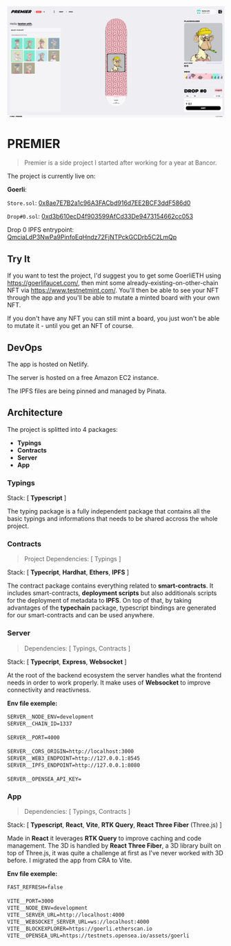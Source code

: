 ![Image Demo](resources/image-demo.png)

# PREMIER

> Premier is a side project I started after working for a year at Bancor.

The project is currently live on:

**Goerli**:

`Store.sol`: [0x8ae7E7B2a1c96A3FACbd916d7EE2BCF3ddF586d0](https://goerli.etherscan.io/address/0x8ae7e7b2a1c96a3facbd916d7ee2bcf3ddf586d0)

`Drop#0.sol`: [0xd3b610ecD4f903599AfCd33De9473154662cc053](https://goerli.etherscan.io/address/0xd3b610ecD4f903599AfCd33De9473154662cc053)

Drop 0 IPFS entrypoint: [QmciaLdP3NwPa9PinfoEqHndz72FjNTPckGCDrb5C2LmQp](https://ipfs.io/ipfs/QmciaLdP3NwPa9PinfoEqHndz72FjNTPckGCDrb5C2LmQp)

## Try It

If you want to test the project, I'd suggest you to get some GoerliETH using https://goerlifaucet.com/, then mint some already-existing-on-other-chain NFT via https://www.testnetmint.com/. You'll then be able to see your NFT through the app and you'll be able to mutate a minted board with your own NFT.

If you don't have any NFT you can still mint a board, you just won't be able to mutate it - until you get an NFT of course.

## DevOps

The app is hosted on Netlify.

The server is hosted on a free Amazon EC2 instance.

The IPFS files are being pinned and managed by Pinata.

## Architecture

The project is splitted into 4 packages:

- **Typings**
- **Contracts**
- **Server**
- **App**

### Typings

Stack: [ **Typescript** ]

The typing package is a fully independent package that contains all the basic typings and informations that needs to be shared accross the whole project.

### Contracts

> Project Dependencies: [ Typings ]

Stack: [ **Typecript**, **Hardhat**, **Ethers**, **IPFS** ]

The contract package contains everything related to **smart-contracts**. It includes smart-contracts, **deployment scripts** but also additionals scripts for the deployment of metadata to **IPFS**. On top of that, by taking advantages of the **typechain** package, typescript bindings are generated for our smart-contracts and can be used anywhere.

### Server

> Dependencies: [ Typings, Contracts ]

Stack: [ **Typecript**, **Express**, **Websocket** ]

At the root of the backend ecosystem the server handles what the frontend needs in order to work properly. It make uses of **Websocket** to improve connectivity and reactivness.

**Env file exemple:**

```
SERVER__NODE_ENV=development
SERVER__CHAIN_ID=1337

SERVER__PORT=4000

SERVER__CORS_ORIGIN=http://localhost:3000
SERVER__WEB3_ENDPOINT=http://127.0.0.1:8545
SERVER__IPFS_ENDPOINT=http://127.0.0.1:8080

SERVER__OPENSEA_API_KEY=
```

### App

> Dependencies: [ Typings, Contracts ]

Stack: [ **Typescript**, **React**, **Vite**, **RTK Query**, **React Three Fiber** (Three.js) ]

Made in **React** it leverages **RTK Query** to improve caching and code management. The 3D is handled by **React Three Fiber**, a 3D library built on top of Three.js, it was quite a challenge at first as I've never worked with 3D before. I migrated the app from CRA to Vite.

**Env file exemple:**

```
FAST_REFRESH=false

VITE__PORT=3000
VITE__NODE_ENV=development
VITE__SERVER_URL=http://localhost:4000
VITE__WEBSOCKET_SERVER_URL=ws://localhost:4000
VITE__BLOCKEXPLORER=https://goerli.etherscan.io
VITE__OPENSEA_URL=https://testnets.opensea.io/assets/goerli
```
